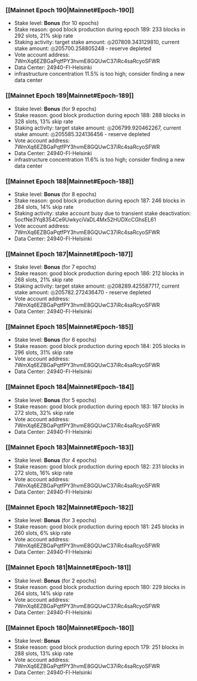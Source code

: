 ### [[Mainnet Epoch 190|Mainnet#Epoch-190]]
* Stake level: **Bonus** (for 10 epochs)
* Stake reason: good block production during epoch 189: 233 blocks in 292 slots, 21% skip rate
* Staking activity: target stake amount: ◎207809.343129810, current stake amount: ◎205700.258805248 - reserve depleted
* Vote account address: 7WmXq6EZBGaPqtfPY3hvmE8GQUwC37iRc4saRcyoSFWR
* Data Center: 24940-FI-Helsinki
* infrastructure concentration 11.5% is too high; consider finding a new data center
### [[Mainnet Epoch 189|Mainnet#Epoch-189]]
* Stake level: **Bonus** (for 9 epochs)
* Stake reason: good block production during epoch 188: 288 blocks in 328 slots, 13% skip rate
* Staking activity: target stake amount: ◎206799.920462267, current stake amount: ◎205585.324136456 - reserve depleted
* Vote account address: 7WmXq6EZBGaPqtfPY3hvmE8GQUwC37iRc4saRcyoSFWR
* Data Center: 24940-FI-Helsinki
* infrastructure concentration 11.6% is too high; consider finding a new data center
### [[Mainnet Epoch 188|Mainnet#Epoch-188]]
* Stake level: **Bonus** (for 8 epochs)
* Stake reason: good block production during epoch 187: 246 blocks in 284 slots, 14% skip rate
* Staking activity: stake account busy due to transient stake deactivation: 5ocfNe3Yq8354Ce9UwkyciVaDL4Mx52HUDXcCGhsEL61
* Vote account address: 7WmXq6EZBGaPqtfPY3hvmE8GQUwC37iRc4saRcyoSFWR
* Data Center: 24940-FI-Helsinki
### [[Mainnet Epoch 187|Mainnet#Epoch-187]]
* Stake level: **Bonus** (for 7 epochs)
* Stake reason: good block production during epoch 186: 212 blocks in 268 slots, 21% skip rate
* Staking activity: target stake amount: ◎208289.425587717, current stake amount: ◎205782.272436470 - reserve depleted
* Vote account address: 7WmXq6EZBGaPqtfPY3hvmE8GQUwC37iRc4saRcyoSFWR
* Data Center: 24940-FI-Helsinki
### [[Mainnet Epoch 185|Mainnet#Epoch-185]]
* Stake level: **Bonus** (for 6 epochs)
* Stake reason: good block production during epoch 184: 205 blocks in 296 slots, 31% skip rate
* Vote account address: 7WmXq6EZBGaPqtfPY3hvmE8GQUwC37iRc4saRcyoSFWR
* Data Center: 24940-FI-Helsinki
### [[Mainnet Epoch 184|Mainnet#Epoch-184]]
* Stake level: **Bonus** (for 5 epochs)
* Stake reason: good block production during epoch 183: 187 blocks in 272 slots, 32% skip rate
* Vote account address: 7WmXq6EZBGaPqtfPY3hvmE8GQUwC37iRc4saRcyoSFWR
* Data Center: 24940-FI-Helsinki
### [[Mainnet Epoch 183|Mainnet#Epoch-183]]
* Stake level: **Bonus** (for 4 epochs)
* Stake reason: good block production during epoch 182: 231 blocks in 272 slots, 16% skip rate
* Vote account address: 7WmXq6EZBGaPqtfPY3hvmE8GQUwC37iRc4saRcyoSFWR
* Data Center: 24940-FI-Helsinki
### [[Mainnet Epoch 182|Mainnet#Epoch-182]]
* Stake level: **Bonus** (for 3 epochs)
* Stake reason: good block production during epoch 181: 245 blocks in 260 slots, 6% skip rate
* Vote account address: 7WmXq6EZBGaPqtfPY3hvmE8GQUwC37iRc4saRcyoSFWR
* Data Center: 24940-FI-Helsinki
### [[Mainnet Epoch 181|Mainnet#Epoch-181]]
* Stake level: **Bonus** (for 2 epochs)
* Stake reason: good block production during epoch 180: 229 blocks in 264 slots, 14% skip rate
* Vote account address: 7WmXq6EZBGaPqtfPY3hvmE8GQUwC37iRc4saRcyoSFWR
* Data Center: 24940-FI-Helsinki
### [[Mainnet Epoch 180|Mainnet#Epoch-180]]
* Stake level: **Bonus**
* Stake reason: good block production during epoch 179: 251 blocks in 288 slots, 13% skip rate
* Vote account address: 7WmXq6EZBGaPqtfPY3hvmE8GQUwC37iRc4saRcyoSFWR
* Data Center: 24940-FI-Helsinki